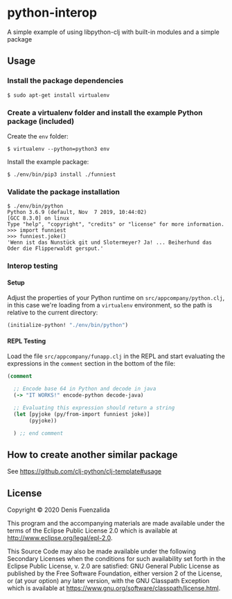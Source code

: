 # python-interop

A simple example of using libpython-clj with built-in modules and a simple package

## Usage

### Install the package dependencies
```
$ sudo apt-get install virtualenv
```

### Create a virtualenv folder and install the example Python package (included)

Create the `env` folder:

```
$ virtualenv --python=python3 env
```

Install the example package:

```
$ ./env/bin/pip3 install ./funniest
```

### Validate the package installation

```
$ ./env/bin/python
Python 3.6.9 (default, Nov  7 2019, 10:44:02) 
[GCC 8.3.0] on linux
Type "help", "copyright", "credits" or "license" for more information.
>>> import funniest
>>> funniest.joke()
'Wenn ist das Nunstück git und Slotermeyer? Ja! ... Beiherhund das Oder die Flipperwaldt gersput.'
```

### Interop testing

#### Setup

Adjust the properties of your Python runtime on `src/appcompany/python.clj`, in this case we're loading from a `virtualenv` environment, so the path is relative to the current directory:

```clojure
(initialize-python! "./env/bin/python")
```

#### REPL Testing

Load the file `src/appcompany/funapp.clj` in the REPL and start evaluating the expressions in the `comment` section in the bottom of the file:

```clojure
(comment

  ;; Encode base 64 in Python and decode in java
  (-> "IT WORKS!" encode-python decode-java)

  ;; Evaluating this expression should return a string
  (let [pyjoke (py/from-import funniest joke)]
       (pyjoke))

  ) ;; end comment
```

## How to create another similar package

See https://github.com/clj-python/clj-template#usage

## License

Copyright © 2020 Denis Fuenzalida

This program and the accompanying materials are made available under the
terms of the Eclipse Public License 2.0 which is available at
http://www.eclipse.org/legal/epl-2.0.

This Source Code may also be made available under the following Secondary
Licenses when the conditions for such availability set forth in the Eclipse
Public License, v. 2.0 are satisfied: GNU General Public License as published by
the Free Software Foundation, either version 2 of the License, or (at your
option) any later version, with the GNU Classpath Exception which is available
at https://www.gnu.org/software/classpath/license.html.
